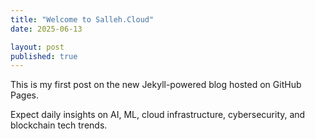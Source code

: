```yaml
---
title: "Welcome to Salleh.Cloud"
date: 2025-06-13

layout: post
published: true
---
```


This is my first post on the new Jekyll-powered blog hosted on GitHub Pages.

Expect daily insights on AI, ML, cloud infrastructure, cybersecurity, and blockchain tech trends.
